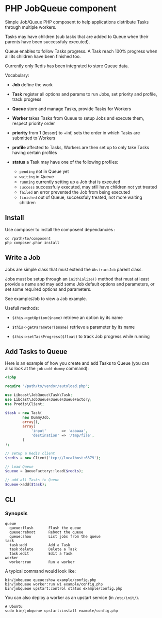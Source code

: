 PHP JobQueue component
======================

Simple Job/Queue PHP composent to help applications distribute Tasks through
multiple workers.

Tasks may have children (sub tasks that are added to Queue when their parents
have been successfuly executed).

Queue enables to follow Tasks progress. A Task reach 100% progress when all its
children have been finished too.

Currently only Redis has been integrated to store Queue data.

Vocabulary:

  * **Job** define the work

  * **Task** register all options and params to run Jobs, set priority and
    profile, track progress

  * **Queue** store and manage Tasks, provide Tasks for Workers

  * **Worker** takes Tasks from Queue to setup Jobs and execute them, respect
    priority order

  * **priority** from 1 (lesser) to +inf, sets the order in which Tasks are
    submitted to Workers

  * **profile** affected to Tasks, Workers are then set up to only take Tasks
    having certain profiles

  * **status** a Task may have one of the following profiles:
    - `pending`  not in Queue yet
    - `waiting`  in Queue
    - `running`  currently setting up a Job that is executed
    - `success`  successfuly executed, may still have children not yet treated
    - `failed`   an error prevented the Job from being executed
    - `finished` out of Queue, successfuly treated, not more waiting children

Install
-------

Use composer to install the composent dependancies :

	cd /path/to/composent
	php composer.phar install


Write a Job
-----------

Jobs are simple class that must extend the `AbstractJob` parent class.

Jobs must be setup through an `inithialize()` method that must at least provide
a name and may add some Job default options and parameters, or set some required
options and parameters.

See example/Job to view a Job example.

Usefull methods:

  * `$this->getOption($name)`        retrieve an option by its name

  * `$this->getParameter($name)`     retrieve a parameter by its name

  * `$this->setTaskProgress($float)` to track Job progress while running


Add Tasks to Queue
------------------

Here is an example of how you create and add Tasks to Queue (you can also look
at the `job:add-dummy` command):

```php
<?php

require '/path/to/vendor/autoload.php';

use Libcast\JobQueue\Task\Task;
use Libcast\JobQueue\Queue\QueueFactory;
use Predis\Client;

$task = new Task(
        new DummyJob,
        array(),
        array(
            'input'       => 'aaaaaa',
            'destination' => '/tmp/file',
        )
);

// setup a Redis client
$redis = new Client('tcp://localhost:6379');

// load Queue
$queue = QueueFactory::load($redis);

// add all Tasks to Queue
$queue->add($task);
```


CLI
---

### Synopsis

    queue
      queue:flush       Flush the queue
      queue:reboot      Reboot the queue
      queue:show        List jobs from the queue
    task
      task:add          Add a Task
      task:delete       Delete a Task
      task:edit         Edit a Task
    worker
      worker:run        Run a worker

A typical command would look like:

    bin/jobqueue queue:show example/config.php
    bin/jobqueue worker:run w1 example/config.php
    bin/jobqueue upstart:control status example/config.php


You can also deploy a worker as an upstart service (in `/etc/init/`).

    # Ubuntu
    sudo bin/jobqueue upstart:install example/config.php
